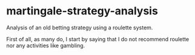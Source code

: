 # martingale-strategy-analysis
Analysis of an old betting strategy using a roulette system.

First of all, as many do, I start by saying that I do not recommend roulette nor any activities like gambling. 
